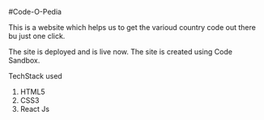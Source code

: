 #Code-O-Pedia

This is a website which helps us to get the varioud country code out there bu just one click.

The site is deployed and is live now. The site is created using Code Sandbox.

TechStack used

1. HTML5
2. CSS3
3. React Js

